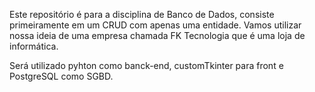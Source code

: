 Este repositório é para a disciplina de Banco de Dados, consiste primeiramente em um CRUD com apenas uma entidade.
Vamos utilizar nossa ideia de uma empresa chamada FK Tecnologia que é uma loja de informática.

Será utilizado pyhton como banck-end, customTkinter para front e PostgreSQL como SGBD.
